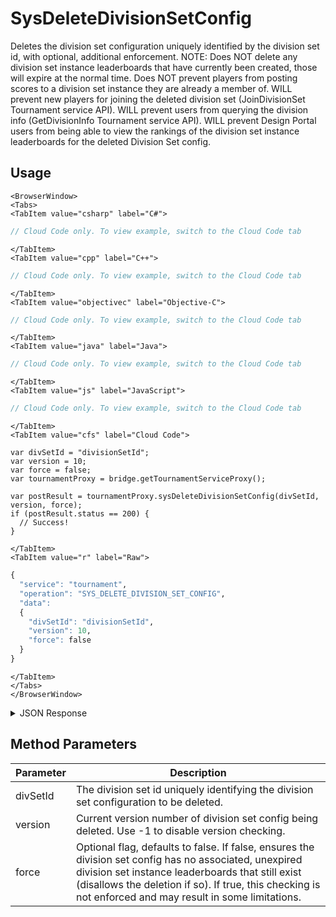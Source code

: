# SysDeleteDivisionSetConfig

Deletes the division set configuration uniquely identified by the division set id, with optional, additional enforcement. NOTE: Does NOT delete any division set instance leaderboards that have currently been created, those will expire at the normal time. Does NOT prevent players from posting scores to a division set instance they are already a member of. WILL prevent new players for joining the deleted division set (JoinDivisionSet Tournament service API). WILL prevent users from querying the division info (GetDivisionInfo Tournament service API). WILL prevent Design Portal users from being able to view the rankings of the division set instance leaderboards for the deleted Division Set config.

<PartialServop service_name="tournament" operation_name="SYS_DELETE_DIVISION_SET_CONFIG" />

## Usage

```mdx-code-block
<BrowserWindow>
<Tabs>
<TabItem value="csharp" label="C#">
```

```csharp
// Cloud Code only. To view example, switch to the Cloud Code tab
```

```mdx-code-block
</TabItem>
<TabItem value="cpp" label="C++">
```

```cpp
// Cloud Code only. To view example, switch to the Cloud Code tab
```

```mdx-code-block
</TabItem>
<TabItem value="objectivec" label="Objective-C">
```

```objectivec
// Cloud Code only. To view example, switch to the Cloud Code tab
```

```mdx-code-block
</TabItem>
<TabItem value="java" label="Java">
```

```java
// Cloud Code only. To view example, switch to the Cloud Code tab
```

```mdx-code-block
</TabItem>
<TabItem value="js" label="JavaScript">
```

```javascript
// Cloud Code only. To view example, switch to the Cloud Code tab
```

```mdx-code-block
</TabItem>
<TabItem value="cfs" label="Cloud Code">
```

```cfscript
var divSetId = "divisionSetId";
var version = 10;
var force = false;
var tournamentProxy = bridge.getTournamentServiceProxy();

var postResult = tournamentProxy.sysDeleteDivisionSetConfig(divSetId, version, force);
if (postResult.status == 200) {
  // Success!
}
```

```mdx-code-block
</TabItem>
<TabItem value="r" label="Raw">
```

```r
{
  "service": "tournament",
  "operation": "SYS_DELETE_DIVISION_SET_CONFIG",
  "data":
  {
    "divSetId": "divisionSetId",
    "version": 10,
    "force": false
  }
}
```

```mdx-code-block
</TabItem>
</Tabs>
</BrowserWindow>
```

<details>
<summary>JSON Response</summary>

```json
{
  "status" : 200,
  "data" : null
}
```
</details>

## Method Parameters
Parameter | Description
--------- | -----------
divSetId | The division set id uniquely identifying the division set configuration to be deleted.
version | Current version number of division set config being deleted. Use -1 to disable version checking.
force | Optional flag, defaults to false. If false, ensures the division set config has no associated, unexpired division set instance leaderboards that still exist (disallows the deletion if so). If true, this checking is not enforced and may result in some limitations.


